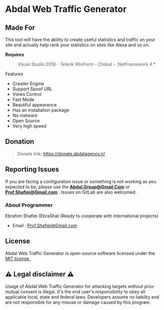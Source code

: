 # Abdal Web Traffic Generator


## Made For 

This tool will have the ability to create useful statistics and traffic on your site and actually help rank your statistics on sites like Alexa and so on.


**Requires**
> Visual Studio 2019 - Telerik WinForm - Chilkat - .NetFramework 4.*
>


Features

- Crawler Engine
- Support Spoof URL
- Views Control
- Fast Mode
- Beautiful appearance
- Has an installation package
- No malware
- Open Source
- Very high speed

## Donation 
> Donate link: https://donate.abdalagency.ir/ 


## Reporting Issues

If you are facing a configuration issue or something is not working as you expected to be, please use the **Abdal.Group@Gmail.Com** or **Prof.Shafiei@Gmail.com** . Issues on GitLab are also welcomed.




### About Programmer
Ebrahim Shafiei (EbraSha) (Ready to cooperate with international projects)
  - Email : Prof.Shafiei@Gmail.com


## License
Abdal Web Traffic Generator is open-source software licensed under the [MIT license.](https://choosealicense.com/licenses/mit/)

## ⚠️ Legal disclaimer ⚠️

Usage of Abdal Web Traffic Generator for attacking targets without prior mutual consent is illegal. It's the end user's responsibility to obey all applicable local, state and federal laws. Developers assume no liability and are not responsible for any misuse or damage caused by this program.


